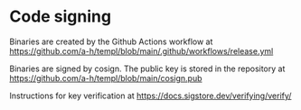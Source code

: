 # Code signing

Binaries are created by the Github Actions workflow at https://github.com/a-h/templ/blob/main/.github/workflows/release.yml

Binaries are signed by cosign. The public key is stored in the repository at https://github.com/a-h/templ/blob/main/cosign.pub

Instructions for key verification at https://docs.sigstore.dev/verifying/verify/

